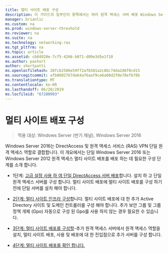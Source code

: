 ```yaml
---
title: 멀티 사이트 배포 구성
description: 이 가이드의 일부인이 항목에서는 여러 원격 액세스 서버 배포 Windows Server 2016에서 멀티 사이트 배포에서 합니다.
manager: brianlic
ms.custom: na
ms.prod: windows-server-threshold
ms.reviewer: na
ms.suite: na
ms.technology: networking-ras
ms.tgt_pltfrm: na
ms.topic: article
ms.assetid: cb84920e-7cf5-4266-b071-d09e3d5e1f10
ms.author: pashort
author: shortpatti
ms.openlocfilehash: 28fcb2506e59ff2afb501a2c8bc74da2d6f0cd15
ms.sourcegitcommit: afb0602767de64a76aaf9ce6a60d2f0e78efb78b
ms.translationtype: MT
ms.contentlocale: ko-KR
ms.lasthandoff: 06/20/2019
ms.locfileid: "67280993"
---
```

# <a name="configure-a-multisite-deployment"></a>멀티 사이트 배포 구성

>적용 대상: Windows Server (반기 채널), Windows Server 2016

 Windows Server 2016는 DirectAccess 및 원격 액세스 서비스 (RAS) VPN 단일 원격 액세스 역할로 결합합니다. 이 개요에서는 단일 Windows Server 2016 또는 Windows Server 2012 원격 액세스 멀티 사이트 배포를 배포 하는 데 필요한 구성 단계를 소개 합니다.  
  
-   1단계: [고급 설정 사용 하 여 단일 DirectAccess 서버 배포](https://technet.microsoft.com/windows-server-docs/networking/remote-access/directaccess/single-server-advanced/deploy-a-single-directaccess-server-with-advanced-settings)합니다. 설치 하 고 단일 원격 액세스 서버를 구성 합니다. 멀티 사이트 배포에 멀티 사이트 배포를 구성 하기 전에 단일 서버를 설치 해야 합니다.  
  
-   [2단계: 멀티 사이트 인프라 구성](Step-2-Configure-the-Multisite-Infrastructure.md)합니다. 멀티 사이트 배포에 대 한 추가 Active Directory 사이트 및 도메인 컨트롤러를 구성 해야 합니다. 추가 보안 그룹 및 그룹 정책 개체 (Gpo) 자동으로 구성 된 Gpo를 사용 하지 않는 경우 필요한 수 있습니다.  
  
-   [3단계: 멀티 사이트 배포를 구성할](Step-3-Configure-the-Multisite-Deployment.md)-추가 원격 액세스 서버에서 원격 액세스 역할을 설치, 멀티 사이트 배포, 사용 및 배포에 대 한 진입점으로 추가 서버를 구성 합니다.  
  
-   [4단계: 멀티 사이트 배포를 확인 합니다.](Step-4-Verify-the-Multisite-Deployment.md) 
  


